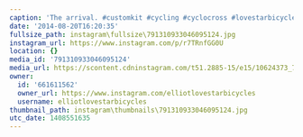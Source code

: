 ```yaml
---
caption: 'The arrival. #customkit #cycling #cyclocross #lovestarbicyclebags'
date: '2014-08-20T16:20:35'
fullsize_path: instagram\fullsize\791310933046095124.jpg
instagram_url: https://www.instagram.com/p/r7TRnfGG0U
location: {}
media_id: '791310933046095124'
media_url: https://scontent.cdninstagram.com/t51.2885-15/e15/10624373_723270797715198_1599114162_n.jpg?ig_cache_key=NzkxMzEwOTMzMDQ2MDk1MTI0.2
owner:
  id: '661611562'
  owner_url: https://www.instagram.com/elliotlovestarbicycles
  username: elliotlovestarbicycles
thumbnail_path: instagram\thumbnails\791310933046095124.jpg
utc_date: 1408551635
---
```

